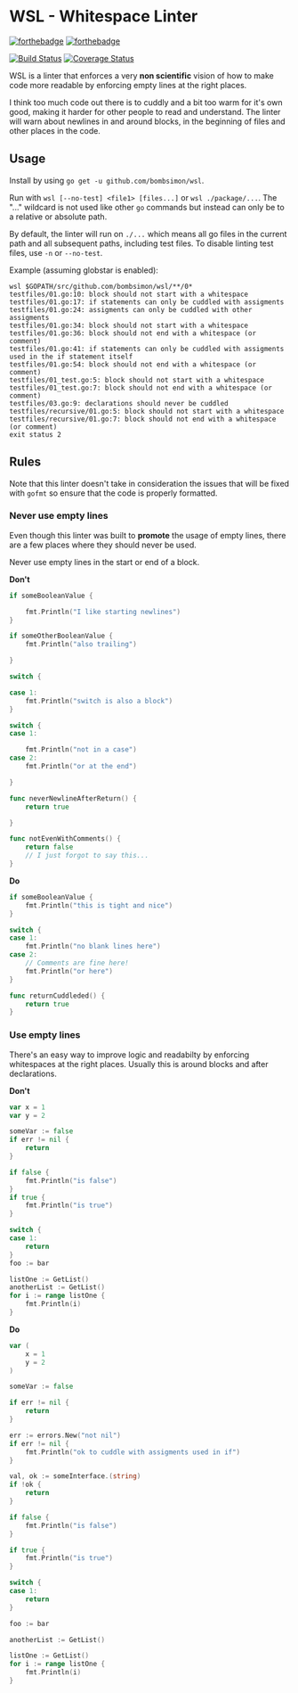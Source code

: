 # WSL - Whitespace Linter

[![forthebadge](https://forthebadge.com/images/badges/made-with-go.svg)](https://forthebadge.com)
[![forthebadge](https://forthebadge.com/images/badges/built-with-love.svg)](https://forthebadge.com)

[![Build Status](https://travis-ci.org/bombsimon/wsl.svg?branch=master)](https://travis-ci.org/bombsimon/wsl)
[![Coverage Status](https://coveralls.io/repos/github/bombsimon/wsl/badge.svg?branch=master)](https://coveralls.io/github/bombsimon/wsl?branch=master)

WSL is a linter that enforces a very **non scientific** vision of how to make
code more readable by enforcing empty lines at the right places.

I think too much code out there is to cuddly and a bit too warm for it's own
good, making it harder for other people to read and understand. The linter will
warn about newlines in and around blocks, in the beginning of files and other
places in the code.

## Usage

Install by using `go get -u github.com/bombsimon/wsl`.

Run with `wsl [--no-test] <file1> [files...]` or `wsl ./package/...`. The "..." wildcard is
not used like other `go` commands but instead can only be to a relative or
absolute path.

By default, the linter will run on `./...` which means all go files in the
current path and all subsequent paths, including test files. To disable linting
test files, use `-n` or `--no-test`.

Example (assuming globstar is enabled):

```
wsl $GOPATH/src/github.com/bombsimon/wsl/**/0*
testfiles/01.go:10: block should not start with a whitespace
testfiles/01.go:17: if statements can only be cuddled with assigments
testfiles/01.go:24: assigments can only be cuddled with other assigments
testfiles/01.go:34: block should not start with a whitespace
testfiles/01.go:36: block should not end with a whitespace (or comment)
testfiles/01.go:41: if statements can only be cuddled with assigments used in the if statement itself
testfiles/01.go:54: block should not end with a whitespace (or comment)
testfiles/01_test.go:5: block should not start with a whitespace
testfiles/01_test.go:7: block should not end with a whitespace (or comment)
testfiles/03.go:9: declarations should never be cuddled
testfiles/recursive/01.go:5: block should not start with a whitespace
testfiles/recursive/01.go:7: block should not end with a whitespace (or comment)
exit status 2
```

## Rules

Note that this linter doesn't take in consideration the issues that will be
fixed with `gofmt` so ensure that the code is properly formatted.

### Never use empty lines

Even though this linter was built to **promote** the usage of empty lines, there
are a few places where they should never be used.

Never use empty lines in the start or end of a block.

**Don't**

```go
if someBooleanValue {

    fmt.Println("I like starting newlines")
}

if someOtherBooleanValue {
    fmt.Println("also trailing")

}

switch {

case 1:
    fmt.Println("switch is also a block")
}

switch {
case 1:

    fmt.Println("not in a case")
case 2:
    fmt.Println("or at the end")

}

func neverNewlineAfterReturn() {
    return true

}

func notEvenWithComments() {
    return false
    // I just forgot to say this...
}
```

**Do**

```go
if someBooleanValue {
    fmt.Println("this is tight and nice")
}

switch {
case 1:
    fmt.Println("no blank lines here")
case 2:
    // Comments are fine here!
    fmt.Println("or here")
}

func returnCuddleded() {
    return true
}
```

### Use empty lines

There's an easy way to improve logic and readabilty by enforcing whitespaces at
the right places. Usually this is around blocks and after declarations.

**Don't**

```go
var x = 1
var y = 2

someVar := false
if err != nil {
    return
}

if false {
    fmt.Println("is false")
}
if true {
    fmt.Println("is true")
}

switch {
case 1:
    return
}
foo := bar

listOne := GetList()
anotherList := GetList()
for i := range listOne {
    fmt.Println(i)
}
```

**Do**

```go
var (
    x = 1
    y = 2
)

someVar := false

if err != nil {
    return
}

err := errors.New("not nil")
if err != nil {
    fmt.Println("ok to cuddle with assigments used in if")
}

val, ok := someInterface.(string)
if !ok {
    return
}

if false {
    fmt.Println("is false")
}

if true {
    fmt.Println("is true")
}

switch {
case 1:
    return
}

foo := bar

anotherList := GetList()

listOne := GetList()
for i := range listOne {
    fmt.Println(i)
}
```

